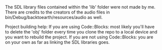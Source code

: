 The SDL library files contained within the 'lib' folder were not made by me. There are credits to the creators of the audio files in bin/Debug/backtoearth/resources/audio as well.

Project building help:
If you are using Code::Blocks: most likely you'll have to delete the 'obj' folder every time you clone the repo to a local device and you want to rebuild the project.
If you are not using Code::Blocks: you are on your own as far as linking the SDL libraries goes.